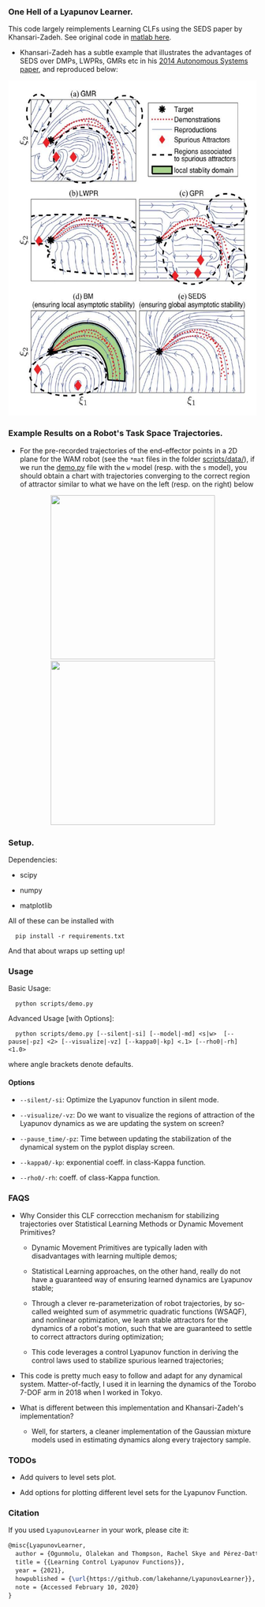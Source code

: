 ### One Hell of a Lyapunov Learner.

This code largely reimplements Learning CLFs using the SEDS paper by Khansari-Zadeh. See original code in [matlab here](https://bitbucket.org/khansari/clfdm/src/master/demo_CLFDM_Learning.m).

+ Khansari-Zadeh has a subtle example that illustrates the advantages of SEDS over DMPs, LWPRs, GMRs etc in his [2014 Autonomous Systems paper](scripts/docs/AUS.pdf), and reproduced below:

<div align="center">
 <img src="/scripts/docs/seds_gmr.jpg" height="680px" width="600">
</div>

### Example Results on a Robot's Task Space Trajectories.

+ For the pre-recorded trajectories of the end-effector points in a 2D plane for the WAM robot (see the `*mat` files in the folder [scripts/data/](/scripts/data/)), if we run the [demo.py](/scripts/demo.py) file with the `w` model (resp. with the `s` model), you should obtain a chart with trajectories converging to the correct region of attractor  similar to what we have on the left (resp. on the right) below

<div align="center">
 <img src="/scripts/docs/energy_levels.png" height="333px" width="333px">
  <img src="/scripts/docs/energy_levels_sshape.png" height="333px" width="333px">
</div>


### Setup.

Dependencies:

+ scipy

+ numpy

+ matplotlib

All of these can be installed with

```
  pip install -r requirements.txt
```

And that about wraps up setting up!


### Usage

Basic Usage:

```
  python scripts/demo.py
```

Advanced Usage [with Options]:

  ```
    python scripts/demo.py [--silent|-si] [--model|-md] <s|w>  [--pause|-pz] <2> [--visualize|-vz] [--kappa0|-kp] <.1> [--rho0|-rh] <1.0>
  ```

  where angle brackets denote defaults.

#### Options

+ `--silent/-si`: Optimize the Lyapunov function in silent mode.

+ `--visualize/-vz`: Do we want to visualize the regions of attraction of the Lyapunov dynamics as we are updating the system on screen?

+ `--pause_time/-pz`: Time between updating the stabilization of the dynamical system on the pyplot display screen.

+ `--kappa0/-kp`: exponential coeff. in class-Kappa function.

+ `--rho0/-rh`: coeff. of class-Kappa function.

### FAQS

+ Why Consider this CLF correcction mechanism for stabilizing trajectories over Statistical Learning Methods or Dynamic Movement Primitives?

  -    Dynamic Movement Primitives are typically laden with disadvantages with learning multiple demos;

  -   Statistical Learning approaches, on the other hand, really do not have a guaranteed way of ensuring learned dynamics are Lyapunov stable;

  - Through a clever re-parameterization of robot trajectories, by so-called weighted sum of asymmetric quadratic functions (WSAQF), and nonlinear optimization, we learn stable attractors for the dynamics of a robot's motion, such that we are guaranteed to settle to correct attractors during optimization;

  - This code leverages a control Lyapunov function in deriving the control laws used to stabilize spurious learned trajectories;

+ This code is pretty much easy to follow and adapt for any dynamical system. Matter-of-factly, I used it in learning the dynamics of the Torobo 7-DOF arm in 2018 when I worked in Tokyo.

+ What is different between this implementation and Khansari-Zadeh's implementation?

  -  Well, for starters, a cleaner implementation of the Gaussian mixture models used in estimating dynamics along every trajectory sample.

### TODOs

+ Add quivers to level sets plot.

+ Add options for plotting different level sets for the Lyapunov Function.


### Citation

If you used `LyapunovLearner` in your work, please cite it:


```tex
@misc{LyapunovLearner,
  author = {Ogunmolu, Olalekan and Thompson, Rachel Skye and Pérez-Dattari, Rodrigo},
  title = {{Learning Control Lyapunov Functions}},
  year = {2021},
  howpublished = {\url{https://github.com/lakehanne/LyapunovLearner}},
  note = {Accessed February 10, 2020}
}
```
